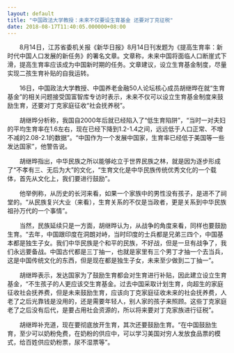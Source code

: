 ```yaml
---
layout: default
title: "中国政法大学教授：未来不仅要设生育基金 还要对丁克征税"
date: 2018-08-17T11:40:05.000000+08:00
---
```


　　8月14日，江苏省委机关报《新华日报》8月14日刊发题为《提高生育率：新时代中国人口发展的新任务》的署名文章。文章称，未来中国将面临人口断崖式下滑，提高生育率应该成为中国新时期的任务。文章建议，设立生育基金制度，尽量实现二孩生育补贴的自我运转。

　　16日，中国政法大学教授、中国养老金融50人论坛核心成员胡继晔在就“生育基金”的相关问题接受国富智库专访时表示，未来不仅可以设立生育基金制度来鼓励生育，还要对丁克家庭征收“社会抚养税”。

　　胡继晔分析称，我国自2000年后就已经陷入了“低生育陷阱”，“当时一对夫妇的平均生育率在1.6左右，现在已经下降到1.2-1.4之间，远远低于人口正常、不增不减的2.08-2.1的数据”。“中国作为一个发展中国家，生育率已经低于美国等一些发达国家”，他警告说。

　　胡继晔指出，中华民族之所以能够屹立于世界民族之林，就是因为逐步形成了“不孝有三、无后为大”的文化，“生育文化是中华民族传统优秀文化的一个载体，首先从文化上，我们要进行鼓励”。

　　他举例称，从历史的长河来看，如果一个家族中的男性没有孩子，是进不了祠堂的。“从民族复兴大业（来看），生育关系的不仅是当政者，更是关系到中华民族祖孙万代的一个事情”。

　　当然，民族延续只是一方面，胡继晔认为，从战争的角度来看，同样也要鼓励生育。“去年，中国跟印度在洞朗对峙，当时印度的士兵都是兄弟三四个，中国基本都是独生子女。我们中华民族是个和平的民族，不好战，但是一旦有战争了，我们永远要备战。中国古代都是三丁抽一，也就是家里有三个男丁才抽一个去当兵，这是中国传统文化的东西，但是现在都是独生子女，未来至少做到二丁抽一”。

　　胡继晔表示，发达国家为了鼓励生育都会对生育进行补贴，因此建立设立生育基金，“不生孩子的人更应该交生育基金。过去中国采取计划生育，向超生的家庭征收社会抚养费，但是未来鼓励生育，应该向丁克家庭征收未来的社会抚养费，人老了之后光靠钱是没用的，还是需要年轻人，别人家的孩子来照顾。这些丁克家庭老了之后没有后代，是要占用社会资源的，所以将来要对丁克家族进行征税”。

　　胡继晔补充道，现在要彻底放开生育，其次还要鼓励生育。“在中国鼓励生育，至少可以奶粉免费，在奶粉的供应中，可以学习美国对穷人发放食品票的模式，给百姓供应奶粉票，尿不湿票等”。

